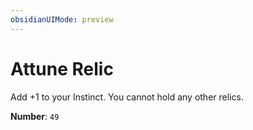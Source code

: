 ```yaml
---
obsidianUIMode: preview
---
```

# Attune Relic

Add +1 to your Instinct. You cannot hold any other relics.

**Number**: `49`